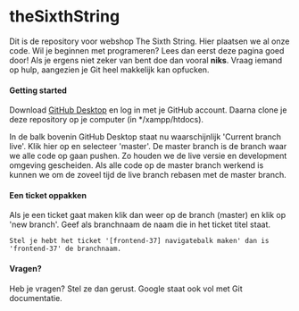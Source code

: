 # theSixthString

Dit is de repository voor webshop The Sixth String. Hier plaatsen we al onze code. Wil je beginnen met programeren? Lees dan eerst deze pagina goed door! Als je ergens niet zeker van bent doe dan vooral **niks**. Vraag iemand op hulp, aangezien je Git heel makkelijk kan opfucken.

#### Getting started
Download [GitHub Desktop](https://desktop.github.com/) en log in met je GitHub account. Daarna clone je deze repository op je computer (in */xampp/htdocs).

In de balk bovenin GitHub Desktop staat nu waarschijnlijk 'Current branch live'. Klik hier op en selecteer 'master'. De master branch is de branch waar we alle code op gaan pushen. Zo houden we de live versie en development omgeving gescheiden. Als alle code op de master branch werkend is kunnen we om de zoveel tijd de live branch rebasen met de master branch.

#### Een ticket oppakken
Als je een ticket gaat maken klik dan weer op de branch (master) en klik op 'new branch'. Geef als branchnaam de naam die in het ticket titel staat. 
```
Stel je hebt het ticket '[frontend-37] navigatebalk maken' dan is 'frontend-37' de branchnaam.
````



#### Vragen?
Heb je vragen? Stel ze dan gerust. Google staat ook vol met Git documentatie.
